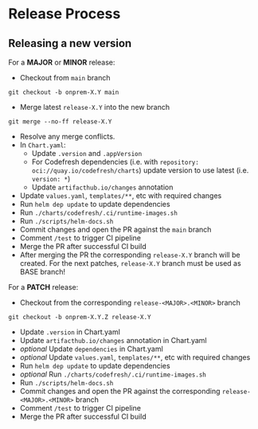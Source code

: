 # Release Process

## Releasing a new version

For a **MAJOR** or **MINOR** release:

- Checkout from `main` branch
```shell
git checkout -b onprem-X.Y main
```
- Merge latest `release-X.Y` into the new branch
```shell
git merge --no-ff release-X.Y
```
- Resolve any merge conflicts.
- In `Chart.yaml`:
    - Update `.version` and `.appVersion`
    - For Codefresh dependencies (i.e. with `repository: oci://quay.io/codefresh/charts`) update version to use latest (i.e. `version: *`)
    - Update `artifacthub.io/changes` annotation
- Update `values.yaml`, `templates/**`, etc with required changes
- Run `helm dep update` to update dependencies
- Run `./charts/codefresh/.ci/runtime-images.sh`
- Run `./scripts/helm-docs.sh`
- Commit changes and open the PR against the `main` branch
- Comment `/test` to trigger CI pipeline
- Merge the PR after successful CI build
- After merging the PR the corresponding `release-X.Y` branch will be created. For the next patches, `release-X.Y` branch must be used as BASE branch!

For a **PATCH** release:

- Checkout from the corresponding `release-<MAJOR>.<MINOR>` branch
```shell
git checkout -b onprem-X.Y.Z release-X.Y
```
- Update `.version` in Chart.yaml
- Update `artifacthub.io/changes` annotation in Chart.yaml
- *optional* Update `dependencies` in Chart.yaml
- *optional* Update `values.yaml`, `templates/**`, etc with required changes
- Run `helm dep update` to update dependencies
- *optional* Run `./charts/codefresh/.ci/runtime-images.sh`
- Run `./scripts/helm-docs.sh`
- Commit changes and open the PR against the corresponding `release-<MAJOR>.<MINOR>` branch
- Comment `/test` to trigger CI pipeline
- Merge the PR after successful CI build
